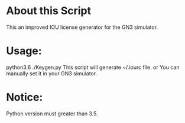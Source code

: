 # About this Script
This an improved IOU license generator for the GN3 simulator.

# Usage:
python3.6 ./Keygen.py
This script will generate ~/.iourc file. or You can manually set it in your GN3 simulator.

# Notice:
Python version must greater than 3.5.